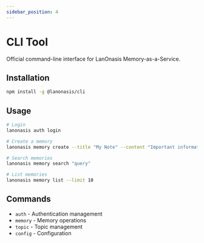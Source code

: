 ```yaml
---
sidebar_position: 4
---
```


# CLI Tool

Official command-line interface for LanOnasis Memory-as-a-Service.

## Installation

```bash
npm install -g @lanonasis/cli
```

## Usage

```bash
# Login
lanonasis auth login

# Create a memory
lanonasis memory create --title "My Note" --content "Important information"

# Search memories
lanonasis memory search "query"

# List memories
lanonasis memory list --limit 10
```

## Commands

- `auth` - Authentication management
- `memory` - Memory operations
- `topic` - Topic management
- `config` - Configuration
